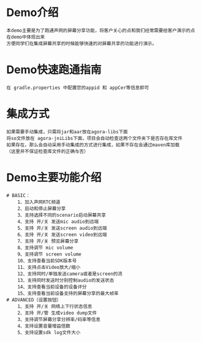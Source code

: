 # Demo介绍
    本demo主要是为了跑通声网的屏幕分享功能，将客户关心的点和我们经常需要给客户演示的点在demo中体现出来
    方便同学们在集成屏幕共享的时候能够快速的对屏幕共享的功能进行演示。

# Demo快速跑通指南
    在 gradle.properties 中配置您的appid 和 appCer等信息即可

# 集成方式
    如果需要手动集成，只需将jar和aar放在agora-libs下面
    将so文件放在 agora-jniLibs下面，项目会自动检查这两个文件夹下是否存在库文件
    如果存在，那么会自动采用手动集成的方式进行集成，如果不存在会通过maven库加载
    （这里并不保证检查库文件的正确与否）

# Demo主要功能介绍
    # BASIC：
        1、加入声网RTC频道
        2、启动和停止屏幕分享
        3、支持选择不同的scenario启动屏幕共享
        4、支持 开/关 发送mic audio到远端
        5、支持 开/关 发送screen audio到远端
        6、支持 开/关 发送screen video到远端
        7、支持 开/关 预览屏幕分享
        8、支持调节 mic volume
        9、支持调节 screen volume
        10、支持查看当前SDK版本号
        11、支持点击Video放大/缩小
        12、支持同时/单独发送camera或者是screen的流
        13、支持同时发送时分别控制audio的发送状态
        14、支持查看当前设备的设备评分
        15、支持查看当前设备支持的屏幕分享的最大帧率
    # ADVANCED（设置按钮）
        1、支持 开/关 网络上下行状态信息
        2、支持 开/管 生成video dump文件
        3、支持调节屏幕分享分辨率/码率等信息
        4、支持设置音量增益倍数
        5、支持设置sdk log文件大小